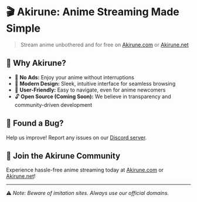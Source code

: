# 🎬 Akirune: Anime Streaming Made Simple

> Stream anime unbothered and for free on [Akirune.com](https://akirune.com) or [Akirune.net](https://akirune.net)

## 🌟 Why Akirune?

- 🚫 **No Ads:** Enjoy your anime without interruptions
- 🎨 **Modern Design:** Sleek, intuitive interface for seamless browsing
- 👥 **User-Friendly:** Easy to navigate, even for anime newcomers
- 🔓 **Open Source (Coming Soon):** We believe in transparency and community-driven development

## 🐛 Found a Bug?

Help us improve! Report any issues on our [Discord server](https://discord.gg/akirune).

## 🚀 Join the Akirune Community

Experience hassle-free anime streaming today at [Akirune.com](https://akirune.com) or [Akirune.net](https://akirune.net)!

---

⚠️ *Note: Beware of imitation sites. Always use our official domains.*
